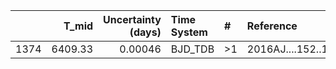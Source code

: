|      |   T_mid |   Uncertainty (days) | Time System   | #   | Reference           |
|-----:|--------:|---------------------:|:--------------|:----|:--------------------|
| 1374 | 6409.33 |              0.00046 | BJD_TDB       | >1  | 2016AJ....152..182H |